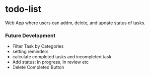 # todo-list

Web App where users can addm, delete, and update status of tasks.

### Future Development

- Filter Task by Categories
- setting reminders
- calculate completed tasks and incompleted task.
- Add status: in progress, in review etc
- Delete Completed Button
